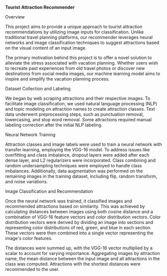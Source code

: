 **Tourist Attraction Recommender**

Overview

This project aims to provide a unique approach to tourist attraction recommendations by utilizing image inputs for classification. Unlike traditional travel planning platforms, our recommender leverages neural networks and image classification techniques to suggest attractions based on the visual content of an input image.

The primary motivation behind this project is to offer a novel solution to alleviate the stress associated with vacation planning. Whether users wish to recreate past experiences from old travel photos or discover new destinations from social media images, our machine learning model aims to inspire and simplify the vacation planning process.

Dataset Collection and Labeling

We began by web scraping attractions and their respective images. To facilitate image classification, we used natural language processing (NLP) and topic modeling on attraction names to create attraction classes. Text data underwent preprocessing steps, such as punctuation removal, lowercasing, and stop word removal. Some attractions required manual labeling correction after the initial NLP labeling.

Neural Network Training

Attraction classes and image labels were used to train a neural network with transfer learning, employing the VGG-16 model. To address issues like overfitting and class imbalance, dropout layers were added after each dense layer, and L2 regularizers were incorporated. Class combining and random undersampling techniques were employed to handle class imbalances. Additionally, data augmentation was performed on the remaining images in the training dataset, including flip, random transform, and noise variations.

Image Classification and Recommendation

Once the neural network was trained, it classified images and recommended attractions based on similarity. This was achieved by calculating distances between images using both cosine distance and a combination of VGG-16 feature vectors and color distribution vectors. Color distribution vectors were derived by dividing an image into sections and representing color distributions of red, green, and blue in each section. These vectors were then combined into a single vector representing the image's color features.

The distances were summed up, with the VGG-16 vector multiplied by a scalar to account for varying importance. Aggregating images by attraction name, the mean distance between the input image and all attractions in the class was computed. Attractions with the shortest distances were recommended to the user.
